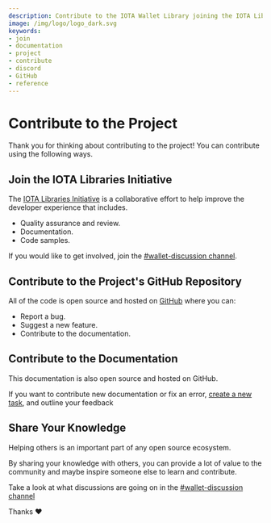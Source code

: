 ```yaml
---
description: Contribute to the IOTA Wallet Library joining the IOTA Libraries Initiative, contributing to the official GitHub repository, or sharing your knowledge on Discord.  
image: /img/logo/logo_dark.svg
keywords:
- join
- documentation
- project
- contribute
- discord
- GitHub
- reference
---
```

# Contribute to the Project

Thank you for thinking about contributing to the project! You can contribute using the following ways.

## Join the IOTA Libraries Initiative

The [IOTA Libraries Initiative](https://github.com/iota-community/X-Team_IOTA_Libraries) is a collaborative effort to help improve the developer experience that includes.

- Quality assurance and review.
- Documentation.
- Code samples.

If you would like to get involved, join the [#wallet-discussion channel](https://discord.com/channels/397872799483428865/933883981311643698).

## Contribute to the Project's GitHub Repository

All of the code is open source and hosted on [GitHub](https://github.com/iotaledger/wallet.rs) where you can:

- Report a bug.
- Suggest a new feature.
- Contribute to the documentation.

## Contribute to the Documentation

This documentation is also open source and hosted on GitHub.

If you want to contribute new documentation or fix an error, [create a new task](https://github.com/iotaledger/wallet.rs/issues/new/choose), and outline your feedback

## Share Your Knowledge

Helping others is an important part of any open source ecosystem.

By sharing your knowledge with others, you can provide a lot of value to the community and maybe inspire someone else to learn and contribute.

Take a look at what discussions are going on in the [#wallet-discussion channel](https://discord.com/channels/397872799483428865/933883981311643698)

Thanks :heart: